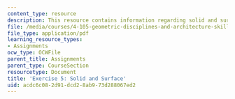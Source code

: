 ```yaml
---
content_type: resource
description: This resource contains information regarding solid and surface.
file: /media/courses/4-105-geometric-disciplines-and-architecture-skills-reciprocal-methodologies-fall-2012/acdc6c082d91dcd28ab973d288067ed2_MIT4_105F12_ex5-solidSurf.pdf
file_type: application/pdf
learning_resource_types:
- Assignments
ocw_type: OCWFile
parent_title: Assignments
parent_type: CourseSection
resourcetype: Document
title: 'Exercise 5: Solid and Surface'
uid: acdc6c08-2d91-dcd2-8ab9-73d288067ed2
---
```

